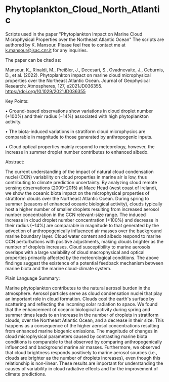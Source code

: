 # Phytoplankton_Cloud_North_Atlantic

Scripts used in the paper "Phytoplankton Impact on Marine Cloud Microphysical Properties over the Northeast Atlantic Ocean" The scripts are authored by K. Mansour. Please feel free to contact me at k.mansour@isac.cnr.it for any inquiries.

The paper can be cited as:

Mansour, K., Rinaldi, M., Preißler, J., Decesari, S., Ovadnevaite, J., Ceburnis, D., et al. (2022). Phytoplankton impact on marine cloud microphysical properties
over the Northeast Atlantic Ocean. Journal of Geophysical Research: Atmospheres, 127, e2021JD036355. https://doi.org/10.1029/2021JD036355

Key Points:

• Ground-based observations show variations in cloud droplet number (+100%) and their radius (−14%) associated with high phytoplankton activity.

• The biota-induced variations in stratiform cloud microphysics are comparable in magnitude to those generated by anthropogenic inputs.

• Cloud optical properties mainly respond to meteorology, however, the increase in summer droplet number contributes to enhanced albedo.


Abstract:

The current understanding of the impact of natural cloud condensation nuclei (CCN) variability on cloud properties in marine air is low, thus contributing to climate prediction uncertainty. By analyzing cloud remote sensing observations (2009–2015) at Mace Head (west coast of Ireland), we show the oceanic biota impact on the microphysical properties of stratiform clouds over the Northeast Atlantic Ocean. During spring to summer (seasons of enhanced oceanic biological activity), clouds typically host a higher number of smaller droplets resulting from increased aerosol number concentration in the CCN relevant-size range. The induced increase in cloud droplet number concentration (+100%) and decrease in their radius (−14%) are comparable in magnitude to that generated by the advection of anthropogenically influenced air masses over the background marine boundary layer. Cloud water content and albedo respond to marine CCN perturbations with positive adjustments, making clouds brighter as the number of droplets increases. Cloud susceptibility to marine aerosols overlaps with a large variability of cloud macrophysical and optical properties primarily affected by the meteorological conditions. The above findings suggest the existence of a potential feedback mechanism between marine biota and the marine cloud-climate system.

Plain Language Summary: 

Marine phytoplankton contributes to the natural aerosol burden in the atmosphere. Aerosol particles serve as cloud condensation nuclei that play an important role in cloud formation. Clouds cool the earth's surface by scattering and reflecting the incoming solar radiation to space. We found that the enhancement of oceanic biological activity during spring and summer times leads to an increase in the number of droplets in stratiform clouds, over the Northeast Atlantic Ocean, and a decrease in their size. This happens as a consequence of the higher aerosol concentrations resulting from enhanced marine biogenic emissions. The magnitude of changes in cloud microphysical parameters caused by contrasting marine biota conditions is comparable to that observed by comparing anthropogenically influenced and background marine air masses. Furthermore, we observed that cloud brightness responds positively to marine aerosol sources (i.e., clouds are brighter as the number of droplets increases), even though this relationship is non-linear. These results are important for understanding the causes of variability in cloud radiative effects and for the improvement of climate predictions.
